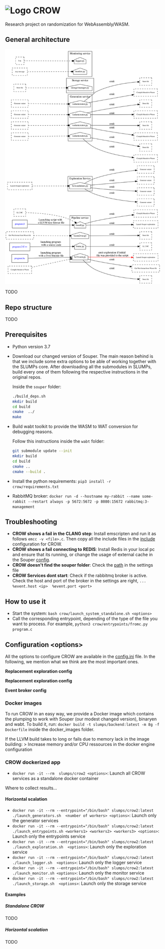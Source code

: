 # ![Logo](https://en.gravatar.com/userimage/133494879/d7a324075159773e826a7eb397da07d7.png?size=80) CROW 

Research project on randomization for WebAssembly/WASM.

## General architecture

![Schema](docs/schema.png)

TODO

## Repo structure

TODO

## Prerequisites

- Python version 3.7


- Download our changed version of Souper. The main reason behind is that we include some extra options to be able of working together with the SLUMPs core. After downloading all the submodules in SLUMPs, build every one of them following the respective instructions in the original repos.

    Inside the `souper` folder:

    ```bash
    ./build_deps.sh
    mkdir build
    cd build
    cmake  ../
    make
    ```

- Build wabt toolkit to provide the WASM to WAT conversion for debugging reasons.

    Follow this instructions inside the `wabt` folder:

    ```bash
    git submodule update --init
    mkdir build
    cd build
    cmake ..
    cmake --build .
    ```

- Install the python requirements: `pip3 install -r  crow/requirements.txt`

- RabbitMQ broker: `docker run -d --hostname my-rabbit --name some-rabbit --restart always -p 5672:5672 -p 8080:15672 rabbitmq:3-management
`

## Troubleshooting

- **CROW shows a fail in the CLANG step**: Install emscripten and run it as follows `emcc -v <file>.c`. Then copy all the include files in the [include](https://github.com/KTH/slumps/blob/18ef5189904e25019155fe305046f4b5b8907538/src/settings/config.ini#L17) configuration for CROW.
- **CROW shows a fail connecting to REDIS**: Install Redis in your local pc and ensure that its running, or change the usage of external cache in the Souper [config](https://github.com/KTH/slumps/blob/18ef5189904e25019155fe305046f4b5b8907538/src/settings/config.ini#L58).
- **CROW doesn't find the souper folder**: Check the [path](https://github.com/KTH/slumps/blob/18ef5189904e25019155fe305046f4b5b8907538/src/settings/config.ini#L2) in the settings file
- **CROW Services dont start**: Check if the rabbitmq broker is active. Check the host and port of the broker in the settings are right, `... %event.host <ip>  %event.port <port>`


## How to use it

- Start the system: `bash crow/launch_system_standalone.sh <options>`
- Call the corresponding entrypoint, depending of the type of the file you want to process. For example,
`python3 crow/entrypoints/fromc.py program.c`

## Configuration \<options>

All the options to configure CROW are available in the [config.ini](crow/settings/config.ini) file. In the following, we mention what we think are the most important ones.


**Replacement exploration config**

**Replacement exploration config**

**Event broker config**

### Docker images

To run CROW in an easy way, we provide a Docker image which contains the plumping to work with Souper (our modest changed version), binaryen and wabt.
To build it, run: `docker build -t slumps/backend:latest -m 8g -f Dockerfile` inside the docker_images folder. 

If the LLVM build takes to long or fails due to memory lack in the image building:
    >  Increase memory and/or CPU ressources in the docker engine configuration

### CROW dockerized app

- `docker run -it --rm  slumps/crow2 <options>`: Launch all CROW services as a standalone docker container

Where to collect results...

#### Horizontal scalation

- `docker run -it --rm --entrypoint="/bin/bash" slumps/crow2:latest ./launch_generators.sh  <number of workers> <options>`: Launch only the generator services
- `docker run -it --rm --entrypoint="/bin/bash" slumps/crow2:latest ./launch_entrypoints.sh <workers1> <workers2> <workers3> <options>`: Launch only the entrypoints service
- `docker run -it --rm --entrypoint="/bin/bash" slumps/crow2:latest ./launch_exploration.sh  <options>`: Launch only the exploration service
- `docker run -it --rm --entrypoint="/bin/bash" slumps/crow2:latest ./launch_logger.sh  <options>`: Launch only the logger service
- `docker run -it --rm --entrypoint="/bin/bash" slumps/crow2:latest ./launch_monitor.sh <options>`: Launch only the monitor service
- `docker run -it --rm --entrypoint="/bin/bash" slumps/crow2:latest ./launch_storage.sh  <options>`: Launch only the storage service

#### Examples

##### Standalone CROW

TODO

##### Horizontal scalation

TODO
